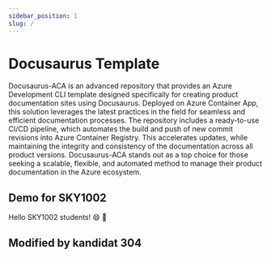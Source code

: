 ```yaml
---
sidebar_position: 1
slug: /
---
```


# Docusaurus Template

Docusaurus-ACA is an advanced repository that provides an Azure Development CLI template designed specifically for creating product documentation sites using Docusaurus. Deployed on Azure Container App, this solution leverages the latest practices in the field for seamless and efficient documentation processes. The repository includes a ready-to-use CI/CD pipeline, which automates the build and push of new commit revisions into Azure Container Registry. This accelerates updates, while maintaining the integrity and consistency of the documentation across all product versions. Docusaurus-ACA stands out as a top choice for those seeking a scalable, flexible, and automated method to manage their product documentation in the Azure ecosystem.

## Demo for SKY1002

Hello SKY1002 students! :smile: :raised_hands:

## Modified by kandidat 304
